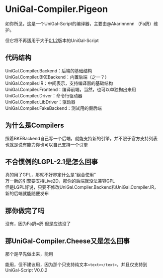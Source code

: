# UniGal-Compiler.Pigeon

如你所见，这是一个UniGal-Script的编译器，主要由@Akarinnnnn （Fa鸽）维护。

但它将不再适用于大于[0.1.2](https://github.com/Uni-Gal/UniGal-Script/releases/tag/0.1.2)版本的UniGal-Script

## 代码结构
UniGal.Compiler.Backend：后端的基础结构  
UniGal.Compiler.BKEBackend：内置后端（之一？）  
UniGal.Compiler.IR：中间表示，支持编译器的基础结构  
UniGal.Compiler.Frontend：编译前端，当然，也可以单独掏出来用  
UniGal.Compiler.Driver：命令行驱动器  
UniGal.Compiler.LibDriver：驱动器  
UniGal.Compiler.FakeBackend：测试用的假后端

## 为什么是Compilers
照着BKEBackend自己写一个后端，就能支持新的引擎，并不限于官方支持列表  
也就是说有能力你也可以自己支持一个引擎

## 不合惯例的LGPL-2.1是怎么回事
真的用了GPL，那就不好界定什么是“组合使用”  
万一新的引擎要支持Live2D，那你的后端就没法兼容GPL  
但是LGPL好说，只要不修改UniGal.Compiler.Backend和UniGal.Compiler.IR，新的后端就能随便发布

## 那你做完了吗
没有，因为Fa鸽≈鸽
但是应该没了

## 那UniGal-Compiler.Cheese又是怎么回事

那个是早先做出来，能用  

能用，但不建议用，因为那个只支持纯文本```<text></text>```，并且仅支持到UniGal-Script V0.0.2
